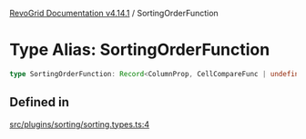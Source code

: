 [RevoGrid Documentation v4.14.1](README.md) / SortingOrderFunction

# Type Alias: SortingOrderFunction

```ts
type SortingOrderFunction: Record<ColumnProp, CellCompareFunc | undefined>;
```

## Defined in

[src/plugins/sorting/sorting.types.ts:4](https://github.com/revolist/revogrid/blob/925db466c3d20933669e374666cd0ddbe00cac19/src/plugins/sorting/sorting.types.ts#L4)
